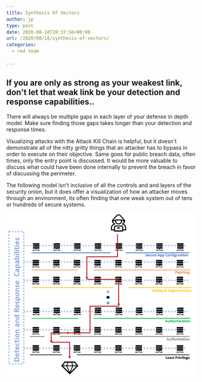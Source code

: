 ```yaml
---
title: Synthesis Of Vectors
author: jp
type: post
date: 2020-08-18T20:37:56+00:00
url: /2020/08/18/synthesis-of-vectors/
categories:
  - red team

---
```


## If you are only as strong as your weakest link, don't let that weak link be your detection and response capabilities..

There will always be multiple gaps in each layer of your defense in depth model. Make sure finding those gaps takes longer than your detection and response times.

Visualizing attacks with the Attack Kill Chain is helpful, but it doesn't demonstrate all of the nitty gritty things that an attacker has to bypass in order to execute on their objective. Same goes for public breach data, often times, only the entry point is discussed. It would be more valuable to discuss what could have been done internally to prevent the breach in favor of discussing the perimeter.

The following model isn't inclusive of all the controls and and layers of the security onion, but it does offer a visualization of how an attacker moves through an environment, its often finding that one weak system out of tens or hundreds of secure systems.

<img src="/images/2020/08/synthesis.png">

